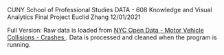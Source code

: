 CUNY School of Professional Studies
DATA - 608 Knowledge and Visual Analytics
Final Project
Euclid Zhang
12/01/2021 

Full Version: Raw data is loaded from 
<a href="https://data.cityofnewyork.us/Public-Safety/Motor-Vehicle-Collisions-Crashes/h9gi-nx95"> NYC Open Data - Motor Vehicle Collisions - Crashes </a>. Data is processed and cleaned when the program is running.